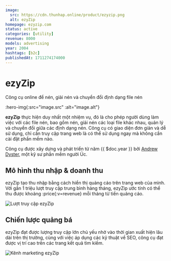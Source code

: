 ```yaml
---
image:
  src: https://cdn.thunhap.online/product/ezyzip.png
  alt: ezyZip
homepage: ezyzip.com
status: active
categories: [utility]
revenue: 8000
models: advertising
year: 2004
hashtags: [b2c]
publishedAt: 1711274174000
---
```


# ezyZip

Công cụ online để nén, giải nén và chuyển đổi định dạng file nén

:hero-img{:src="image.src" :alt="image.alt"}

__ezyZip__ thực hiện duy nhất một nhiệm vụ, đó là cho phép người dùng làm việc với các file nén, bao gồm nén, giải nén các loại file khác nhau, quản lý và chuyển đổi giữa các định dạng nén. Công cụ có giao diện đơn giản và dễ sử dụng, chỉ cần truy cập trang web là có thể sử dụng ngay mà không cần cài đặt phần mềm nào.

Công cụ được xây dựng và phát triển từ năm {{ $doc.year }} bởi [Andrew Dyster](https://twitter.com/andrewdyster), một kỹ sư phần mềm người Úc.

## Mô hình thu nhập & doanh thu

ezyZip tạo thu nhập bằng cách hiển thị quảng cáo trên trang web của mình. Với gần 1 triệu lượt truy cập trung bình hàng tháng, ezyZip ước tính có thể thu được khoảng :price{:v=revenue} mỗi tháng từ tiền quảng cáo.

![Lượt truy cập ezyZip](https://cdn.thunhap.online/product/ezyzip+traffic.png)

## Chiến lược quảng bá

ezyZip đạt được lượng truy cập lớn chủ yếu nhờ vào thời gian xuất hiện lâu dài trên thị trường, cùng với việc áp dụng các kỹ thuật về SEO, công cụ đạt được vị trí cao trên các trang kết quả tìm kiếm.

![Kênh marketing ezyZip](https://cdn.thunhap.online/product/ezyzip+channels.png)
